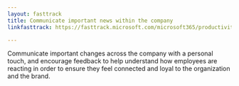 ```yaml
---
layout: fasttrack
title: Communicate important news within the company
linkfasttrack: https://fasttrack.microsoft.com/microsoft365/productivitylibrary/Communicate-important-news-within-the-company 

---
```

Communicate important changes across the company with a personal touch, and encourage feedback to help understand how employees are reacting in order to ensure they feel connected and loyal to the organization and the brand.